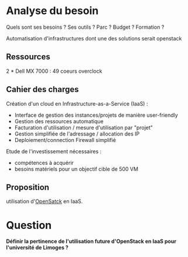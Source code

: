 # Analyse du besoin

Quels sont ses besoins ? Ses outils ? Parc ? Budget ? Formation ?

Automatisation d'infrastructures dont une des solutions serait openstack

## Ressources

2 * Dell MX 7000 : 49 coeurs overclock

## Cahier des charges

Création d'un cloud en Infrastructure-as-a-Service (IaaS) :

- Interface de gestion des instances/projets de manière user-friendly
- Gestion des ressources automatique
- Facturation d'utilisation / mesure d'utilisation par "projet"
- Gestion simplifiée de l'adressage / allocation des IP
- Deploiement/connection Firewall simplifié

Etude de l'investissement nécessaires : 
- compétences à acquérir
- besoins matériels pour un objectif cible de 500 VM

## Proposition

utilisation d'[OpenSatck](https://www.openstack.org/) en IaaS.

# Question

**Définir la pertinence de l'utilisation future d'OpenStack en IaaS pour l'université de Limoges ?**
